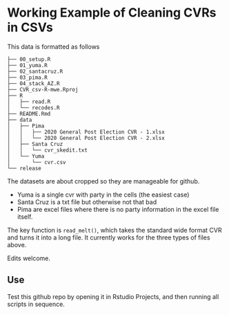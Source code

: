Working Example of Cleaning CVRs in CSVs
================

This data is formatted as follows

    ├── 00_setup.R
    ├── 01_yuma.R
    ├── 02_santacruz.R
    ├── 03_pima.R
    ├── 04_stack_AZ.R
    ├── CVR_csv-R-mwe.Rproj
    ├── R
    │   ├── read.R
    │   └── recodes.R
    ├── README.Rmd
    ├── data
    │   ├── Pima
    │   │   ├── 2020 General Post Election CVR - 1.xlsx
    │   │   └── 2020 General Post Election CVR - 2.xlsx
    │   ├── Santa Cruz
    │   │   └── cvr_skedit.txt
    │   └── Yuma
    │       └── cvr.csv
    └── release

The datasets are about cropped so they are manageable for github.

- Yuma is a single cvr with party in the cells (the easiest case)
- Santa Cruz is a txt file but otherwise not that bad
- Pima are excel files where there is no party information in the excel
  file itself.

The key function is `read_melt()`, which takes the standard wide format
CVR and turns it into a long file. It currently works for the three
types of files above.

Edits welcome.

## Use

Test this github repo by opening it in Rstudio Projects, and then
running all scripts in sequence.
